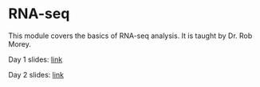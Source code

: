 # RNA-seq
This module covers the basics of RNA-seq analysis. It is taught by Dr. Rob Morey.

Day 1 slides: [link](https://ucsdcloud-my.sharepoint.com/:p:/g/personal/jjauregu_ucsd_edu/ETNyycTXgmJGixecfErvzKcBQ2inpM2TmV9eoDY6_hseNg?e=4zPNOB)

Day 2 slides: [link](https://ucsdcloud-my.sharepoint.com/:p:/g/personal/jjauregu_ucsd_edu/EZKzFcTj0MpLiW8bETbNFccBO00CYP9ce3XBxDi3opdZZA?e=CHkssH)